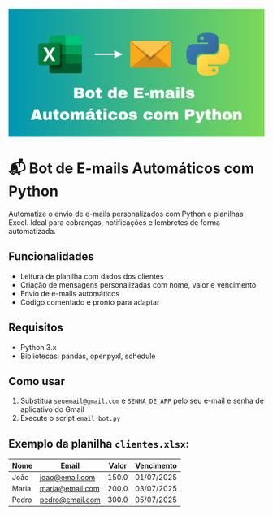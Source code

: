![Capa do Projeto](capa_nova.png)

# 📬 Bot de E-mails Automáticos com Python

Automatize o envio de e-mails personalizados com Python e planilhas Excel. Ideal para cobranças, notificações e lembretes de forma automatizada.

## Funcionalidades

- Leitura de planilha com dados dos clientes
- Criação de mensagens personalizadas com nome, valor e vencimento
- Envio de e-mails automáticos
- Código comentado e pronto para adaptar

## Requisitos

- Python 3.x
- Bibliotecas: pandas, openpyxl, schedule

## Como usar

1. Substitua `seuemail@gmail.com` e `SENHA_DE_APP` pelo seu e-mail e senha de aplicativo do Gmail
2. Execute o script `email_bot.py`

## Exemplo da planilha `clientes.xlsx`:

| Nome  | Email           | Valor | Vencimento  |
|-------|------------------|--------|--------------|
| João  | joao@email.com   | 150.0  | 01/07/2025   |
| Maria | maria@email.com  | 200.0  | 03/07/2025   |
| Pedro | pedro@email.com  | 300.0  | 05/07/2025   |
